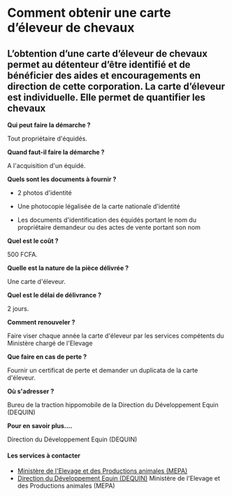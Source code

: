 # Comment obtenir une carte d’éleveur de chevaux

L’obtention d’une carte d’éleveur de chevaux permet au détenteur d’être identifié et de bénéficier des aides et encouragements en direction de cette corporation. La carte d’éleveur est individuelle. Elle permet de quantifier les chevaux
--------------------------------------------------------------------------------------------------------------------------------------------------------------------------------------------------------------------------------------------

**Qui peut faire la démarche ?**

Tout propriétaire d'équidés.

**Quand faut-il faire la démarche ?**

A l'acquisition d'un équidé.

**Quels sont les documents à fournir ?**

*   2 photos d'identité  
    
*   Une photocopie légalisée de la carte nationale d'identité  
    
*   Les documents d'identification des équidés portant le nom du propriétaire demandeur ou des actes de vente portant son nom

**Quel est le coût ?**

500 FCFA.

**Quelle est la nature de la pièce délivrée ?**

Une carte d'éleveur.

**Quel est le délai de délivrance ?**

2 jours.

**Comment renouveler ?**

Faire viser chaque année la carte d'éleveur par les services compétents du Ministère chargé de l'Elevage

**Que faire en cas de perte ?**

Fournir un certificat de perte et demander un duplicata de la carte d'éleveur.

**Où s'adresser ?**

Bureu de la traction hippomobile de la Direction du Développement Equin (DEQUIN)  

**Pour en savoir plus….**

Direction du Développement Equin (DEQUIN)

#### Les services à contacter

*   [Ministère de l'Elevage et des Productions animales (MEPA)](../../../services/ministere-de-lelevage-et-des-productions-animales-mepa.md)
*   [Direction du Développement Equin (DEQUIN)](../../../services/direction-du-developpement-equin-dequin.md) Ministère de l'Elevage et des Productions animales (MEPA)
